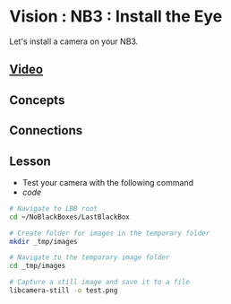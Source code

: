# Vision : NB3 : Install the Eye
Let's install a camera on your NB3.

## [Video](https://vimeo.com/1042945461)

## Concepts

## Connections

## Lesson
- Test your camera with the following command
- *code*
```bash
# Navigate to LBB root
cd ~/NoBlackBoxes/LastBlackBox

# Create folder for images in the temporary folder
mkdir _tmp/images

# Navigate to the temporary image folder
cd _tmp/images

# Capture a still image and save it to a file
libcamera-still -o test.png
```
